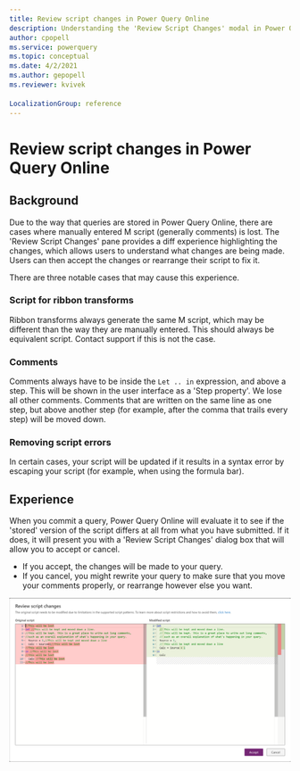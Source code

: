 ```yaml
---
title: Review script changes in Power Query Online
description: Understanding the 'Review Script Changes' modal in Power Query Online
author: cpopell
ms.service: powerquery
ms.topic: conceptual
ms.date: 4/2/2021
ms.author: gepopell
ms.reviewer: kvivek

LocalizationGroup: reference
---
```



# Review script changes in Power Query Online

## Background

Due to the way that queries are stored in Power Query Online, there are cases where manually entered M script (generally comments) is lost. The 'Review Script Changes' pane provides a diff experience highlighting the changes, which allows users to understand what changes are being made. Users can then accept the changes or rearrange their script to fix it.

There are three notable cases that may cause this experience.

### Script for ribbon transforms

Ribbon transforms always generate the same M script, which may be different than the way they are manually entered. This should always be equivalent script. Contact support if this is not the case.

### Comments

Comments always have to be inside the ```Let .. in``` expression, and above a step. This will be shown in the user interface as a 'Step property'. We lose all other comments. Comments that are written on the same line as one step, but above another step (for example, after the comma that trails every step) will be moved down.

### Removing script errors

In certain cases, your script will be updated if it results in a syntax error by escaping your script (for example, when using the formula bar).

## Experience

When you commit a query, Power Query Online will evaluate it to see if the 'stored' version of the script differs at all from what you have submitted. If it does, it will present you with a 'Review Script Changes' dialog box that will allow you to accept or cancel. 
- If you accept, the changes will be made to your query. 
- If you cancel, you might rewrite your query to make sure that you move your comments properly, or rearrange however else you want.

![Review Script Changes pane depicting a diff between what is committed and what is saved.](images/review-script-changes.png "Review Script Changes pane")
